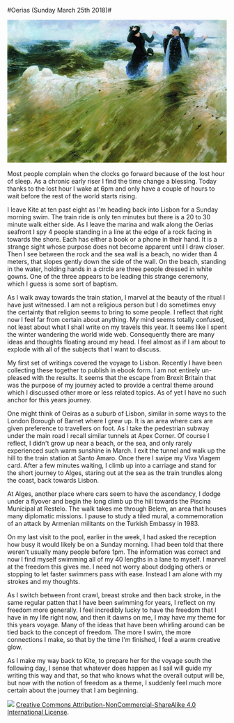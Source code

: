 #Oerias (Sunday March 25th 2018)#

![*What a Freedom (1903) Ilya Repin*](../images/WhatAFreedom.jpg "What A Freedom")

Most people complain when the clocks go forward because of the lost hour of sleep. As a chronic early riser I find the time change a blessing. Today thanks to the lost hour I wake at 6pm and only have a couple of hours to wait before the rest of the world starts rising.

I leave Kite at ten past eight as I'm heading back into Lisbon for a Sunday morning swim. The train ride is only ten minutes but there is a 20 to 30 minute walk either side. As I leave the marina and walk along the Oerias seafront I spy 4 people standing in a line at the edge of a rock facing in towards the shore. Each has either a book or a phone in their hand. It is a strange sight whose purpose does not become apparent until I draw closer. Then I see between the rock and the sea wall is a beach, no wider than 4 meters, that slopes gently down the side of the wall. On the beach, standing in the water, holding hands in a circle are three people dressed in white gowns. One of the three appears to be leading this strange ceremony, which I guess is some sort of baptism. 

As I walk away towards the train station, I marvel at the beauty of the ritual I have just witnessed. I am not a religious person but I do sometimes envy the certainty that religion seems to bring to some people. I reflect that right now I feel far from certain about anything. My mind seems totally confused, not least about what I shall write on my travels this year. It seems like I spent the winter wandering the world wide web. Consequently there are many ideas and thoughts floating around my head. I feel almost as if I am about to explode with all of the subjects that I want to discuss.

My first set of writings covered the voyage to Lisbon. Recently I have been collecting these together to publish in ebook form. I am not entirely un-pleased with the results. It seems that the escape from Brexit Britain that was the purpose of my journey acted to provide a central theme around which I discussed other more or less related topics. As of yet I have no such anchor for this years journey.

One might think of Oeiras as a suburb of Lisbon, similar in some ways to the London Borough of Barnet where I grew up. It is an area where cars are given preference to travellers on foot. As I take the pedestrian subway under the main road I recall similar tunnels at Apex Corner. Of course I reflect, I didn't grow up near a beach, or the sea, and only rarely experienced such warm sunshine in March. I exit the tunnel and walk up the hill to the train station at Santo Amaro. Once there I swipe my Viva Viagem card. After a few minutes waiting, I climb up into a carriage and stand for the short journey to Alges, staring out at the sea as the train trundles along the coast, back towards Lisbon.

At Alges, another place where cars seem to have the ascendancy, I dodge under a flyover and begin the long climb up the hill towards the Piscina Municipal at Restelo. The walk takes me through Belem, an area that houses many diplomatic missions. I pause to study a tiled mural, a commemoration of an attack by Armenian militants on the Turkish Embassy in 1983.  

On my last visit to the pool, earlier in the week, I had asked the reception how busy it would likely be on a Sunday morning. I had been told that there weren't usually many people before 1pm. The information was correct and now I find myself swimming all of my 40 lengths in a lane to myself. I marvel at the freedom this gives me. I need not worry about dodging others or stopping to let faster swimmers pass with ease. Instead I am alone with my strokes and my thoughts.

As I switch between front crawl, breast stroke and then back stroke, in the same regular patten that I have been swimming for years, I reflect on my freedom more generally. I feel incredibly lucky to have the freedom that I have in my life right now, and then it dawns on me, I may have my theme for this years voyage. Many of the ideas that have been whirling around can be tied back to the concept of freedom. The more I swim, the more connections I make, so that by the time I'm finished, I feel a warm creative glow.

As I make my way back to Kite, to prepare her for the voyage south the following day, I sense that whatever does happen as I sail will guide my writing this way and that, so that who knows what the overall output will be, but now with the notion of freedom as a theme, I suddenly feel much more certain about the journey that I am beginning.
  
![](https://i.creativecommons.org/l/by-nc-sa/4.0/88x31.png)
[Creative Commons Attribution-NonCommercial-ShareAlike 4.0 International License](href="http://creativecommons.org/licenses/by-nc-sa/4.0/). 



